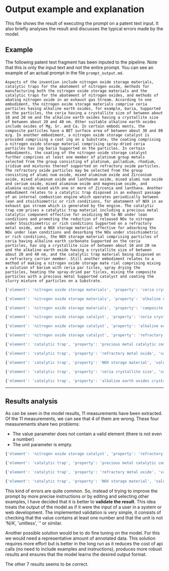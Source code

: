 # Output example and explanation
This file shows the result of executing the prompt on a patent text input. It also briefly analyses the result and discusses the typical errors made by the model.

## Example
The following patent text fragment has been inputed to the pipeline. Note that this is only the input text and not the entire prompt. You can see an example of an actual prompt in the file `prompt_output.md`.

```
Aspects of the invention include nitrogen oxide storage materials, catalytic traps for the abatement of nitrogen oxide, methods for manufacturing both the nitrogen oxide storage materials and the catalytic traps for the abatement of nitrogen oxides, and methods of abating nitrogen oxide in an exhaust gas Stream. According to one embodiment, the nitrogen oxide storage materials comprise ceria particles having alkaline earth oxides, for example, baria, Supported on the particles, the ceria having a crystallite size of between about 10 and 20 nm and the alkaline earth oxides having a crystallite size of between about 20 and 40 nm. Other suitable alkaline earth oxides include oxides of Mg, Sr. and Ca. In certain embodi ments, the composite particles have a BET surface area of between about 30 and 80 m/g. In another embodiment, a nitrogen oxide storage catalyst is provided comprising a coat ing on a Substrate, the coating comprising a nitrogen oxide storage material comprising spray-dried ceria particles hav ing baria Supported on the particles. In certain embodiments, the coating of the nitrogen oxide storage catalyst further comprises at least one member of platinum group metals selected from the group consisting of platinum, palladium, rhodium, iridium and mixtures thereof supported on refractory oxide particles. The refractory oxide particles may be selected from the group consisting of alumi num oxide, mixed aluminum oxide and Zirconium oxide, mixed aluminum oxide and lanthanum oxide, mixed alumi num oxide and cerium oxide, mixed aluminum oxide and magnesium oxide, and alumina oxide mixed with one or more of Zirconia and lanthana. Another embodiment relates to a catalytic trap disposed in an exhaust passage of an internal combustion engine which operates periodically between lean and stoichiometric or rich conditions, for abatement of NOX in an exhaust gas stream which is generated by the engine. The catalytic trap com prises a catalytic trap material including a precious metal catalytic component effective for oxidizing NO to NO under lean conditions and promoting the reduction of released NOx to nitrogen under Stoichiometric or rich conditions Supported on a refractory metal oxide, and a NOX storage material effective for adsorbing the NOx under lean conditions and desorbing the NOx under stoichiometric or rich conditions, the NOX storage material comprising particles of ceria having alkaline earth carbonate Supported on the ceria particles, hav ing a crystallite size of between about 10 and 20 nm and the alkaline earth oxide having a crystallite size of between about 20 and 40 nm, and the catalytic trap material being disposed on a refractory carrier member. Still another embodiment relates to a method of making a nitrogen oxide storage mate rial comprising mixing a solution of barium with ceria par ticles, spray drying the particles, heating the spray-dried par ticles, mixing the composite particles with a precious metal Supported catalyst and coating the slurry mixture of particles on a Substrate. 
```
```javascript
{'element': 'nitrogen oxide storage materials', 'property': 'ceria crystallite size', 'value': 'between about 10 and 20', 'unit': 'nm'}, 

{'element': 'nitrogen oxide storage materials', 'property': 'alkaline earth oxides crystallite size', 'value': 'between about 20 and 40', 'unit': 'nm'},

{'element': 'nitrogen oxide storage materials', 'property': 'composite particles BET surface area', 'value': 'between about 30 and 80', 'unit': 'm/g'},

{'element': 'nitrogen oxide storage catalyst', 'property': 'ceria crystallite size', 'value': 'between about 10 and 20', 'unit': 'nm'},

{'element': 'nitrogen oxide storage catalyst', 'property': 'alkaline earth oxides crystallite size', 'value': 'between about 20 and 40', 'unit': 'nm'},

{'element': 'nitrogen oxide storage catalyst', 'property': 'refractory oxide particles', 'value': 'aluminum oxide, mixed aluminum oxide and zirconium oxide, mixed aluminum oxide and lanthanum oxide, mixed aluminum oxide and cerium oxide, mixed aluminum oxide and magnesium oxide, and alumina oxide mixed with one or more of Zirconia and lanthana', 'unit': ''}, 

{'element': 'catalytic trap', 'property': 'precious metal catalytic component', 'value': 'platinum, palladium, rhodium, iridium and mixtures thereof', 'unit': ''},

{'element': 'catalytic trap', 'property': 'refractory metal oxide', 'value': 'Supported on a refractory metal oxide', 'unit': ''},

{'element': 'catalytic trap', 'property': 'NOX storage material', 'value': 'ceria particles having alkaline earth carbonate Supported on the ceria particles', 'unit': ''},

{'element': 'catalytic trap', 'property': 'ceria crystallite size', 'value': 'between about 10 and 20', 'unit': 'nm'}, 

{'element': 'catalytic trap', 'property': 'alkaline earth oxides crystallite size', 'value': 'between about 20 and 40', 'unit': 'nm'}
```
--- 
## Results analysis
As can be seen in the model results, 11 measurements have been extracted. 
Of the 11 measurements, we can see that 4 of them are wrong. These four measurements share two problems: 
- The value parameter does not contain a valid element (there is not even a number) 
- The unit parameter is empty.

``` javascript
{'element': 'nitrogen oxide storage catalyst', 'property': 'refractory oxide particles', 'value': 'aluminum oxide, mixed aluminum oxide and zirconium oxide, mixed aluminum oxide and lanthanum oxide, mixed aluminum oxide and cerium oxide, mixed aluminum oxide and magnesium oxide, and alumina oxide mixed with one or more of Zirconia and lanthana', 'unit': ''}, 

{'element': 'catalytic trap', 'property': 'precious metal catalytic component', 'value': 'platinum, palladium, rhodium, iridium and mixtures thereof', 'unit': ''},

{'element': 'catalytic trap', 'property': 'refractory metal oxide', 'value': 'Supported on a refractory metal oxide', 'unit': ''},

{'element': 'catalytic trap', 'property': 'NOX storage material', 'value': 'ceria particles having alkaline earth carbonate Supported on the ceria particles', 'unit': ''},
```

This kind of errors are quite common. So, instead of trying to improve the prompt by more precise instructions or by editing and selecting other examples, I have decided that it is better to **validate the result**. This idea treats the output of the model as if it were the input of a user in a system or web development.
The implemented validation is very simple, it consists of checking that the value contains at least one number and that the unit is not 'N/A', 'unitless', '' or similar.

Another possible solution would be to do fine tuning on the model. For this we would need a representative amount of annotated data. This solution requires more effort but is better in the long run as it reduces the cost of api calls (no need to include examples and instructions), produces more robust results and ensures that the model learns the desired output format.

The other 7 results seems to be correct.
